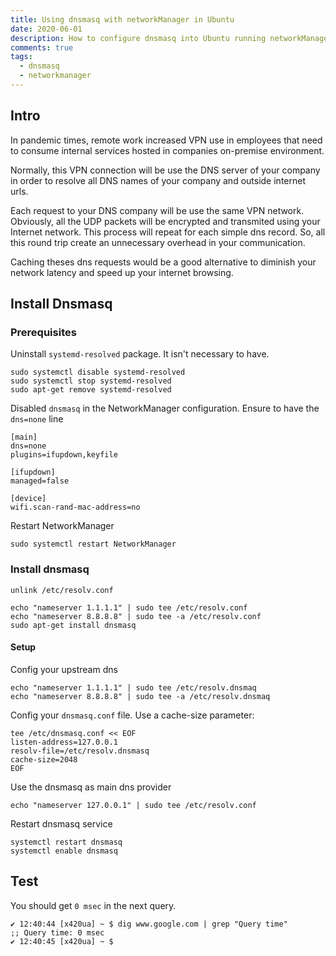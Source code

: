 ```yaml
---
title: Using dnsmasq with networkManager in Ubuntu
date: 2020-06-01
description: How to configure dnsmasq into Ubuntu running networkManager
comments: true
tags:
  - dnsmasq
  - networkmanager
---
```


## Intro

In pandemic times, remote work increased VPN use in employees that need to consume internal services hosted in companies on-premise environment.

Normally, this VPN connection will be use the DNS server of your company in order to resolve all DNS names of your company and outside internet urls.

Each request to your DNS company will be use the same VPN network. Obviously, all the UDP packets will be encrypted and transmited using your Internet network. This process will repeat for each simple dns record. So, all this round trip create an unnecessary overhead in your communication.

Caching theses dns requests would be a good alternative to diminish your network latency and speed up your internet browsing.

## Install Dnsmasq 

### Prerequisites

Uninstall `systemd-resolved` package. It isn't necessary to have.

```shell
sudo systemctl disable systemd-resolved
sudo systemctl stop systemd-resolved
sudo apt-get remove systemd-resolved
```

Disabled `dnsmasq` in the NetworkManager configuration. Ensure to have the `dns=none` line

```
[main]
dns=none
plugins=ifupdown,keyfile

[ifupdown]
managed=false

[device]
wifi.scan-rand-mac-address=no
```

Restart NetworkManager

```shell
sudo systemctl restart NetworkManager
```

###  Install dnsmasq

```shell
unlink /etc/resolv.conf
```

```shell
echo "nameserver 1.1.1.1" | sudo tee /etc/resolv.conf
echo "nameserver 8.8.8.8" | sudo tee -a /etc/resolv.conf
sudo apt-get install dnsmasq
```

#### Setup

Config your upstream dns
```shell
echo "nameserver 1.1.1.1" | sudo tee /etc/resolv.dnsmaq
echo "nameserver 8.8.8.8" | sudo tee -a /etc/resolv.dnsmaq
```

Config your `dnsmasq.conf` file. Use a cache-size parameter:
```shell
tee /etc/dnsmasq.conf << EOF
listen-address=127.0.0.1
resolv-file=/etc/resolv.dnsmasq
cache-size=2048
EOF
```

Use the dnsmasq as main dns provider
```
echo "nameserver 127.0.0.1" | sudo tee /etc/resolv.conf
```

Restart dnsmasq service
```shell
systemctl restart dnsmasq
systemctl enable dnsmasq
```

## Test

You should get `0 msec` in the next query.

```shell
✔ 12:40:44 [x420ua] ~ $ dig www.google.com | grep "Query time"
;; Query time: 0 msec
✔ 12:40:45 [x420ua] ~ $
```
